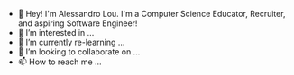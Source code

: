 - 👋 Hey! I'm Alessandro Lou. I'm a Computer Science Educator, Recruiter, and aspiring Software Engineer!
- 👀 I’m interested in ...
- 🌱 I’m currently re-learning ...
- 💞️ I’m looking to collaborate on ...
- 📫 How to reach me ...

<!---
alemaulou/alemaulou is a ✨ special ✨ repository because its `README.md` (this file) appears on your GitHub profile.
You can click the Preview link to take a look at your changes.
--->
